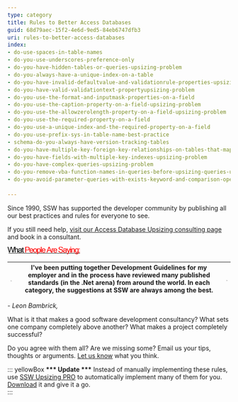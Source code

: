 ```yaml
---
type: category
title: Rules to Better Access Databases
guid: 68d79aec-15f2-4e6d-9ed5-84eb6747dfb3
uri: rules-to-better-access-databases
index:
- do-use-spaces-in-table-names
- do-you-use-underscores-preference-only
- do-you-have-hidden-tables-or-queries-upsizing-problem
- do-you-always-have-a-unique-index-on-a-table
- do-you-have-invalid-defaultvalue-and-validationrule-properties-upsizing-problem
- do-you-have-valid-validationtext-propertyupsizing-problem
- do-you-use-the-format-and-inputmask-properties-on-a-field
- do-you-use-the-caption-property-on-a-field-upsizing-problem
- do-you-use-the-allowzerolength-property-on-a-field-upsizing-problem
- do-you-use-the-required-property-on-a-field
- do-you-use-a-unique-index-and-the-required-property-on-a-field
- do-you-use-prefix-sys-in-table-name-best-practice
- schema-do-you-always-have-version-tracking-tables
- do-you-have-multiple-key-foreign-key-relationships-on-tables-that-map-to-fields-of-a-different-name-upsizing-problem
- do-you-have-fields-with-multiple-key-indexes-upsizing-problem
- do-you-have-complex-queries-upsizing-problem
- do-you-remove-vba-function-names-in-queries-before-upsizing-queries-upsizing-problem
- do-you-avoid-parameter-queries-with-exists-keyword-and-comparison-operators-or-upsizing-problem

---
```

Since 1990, SSW has supported the developer community by publishing all our best practices and rules for everyone to see.

If you still need help, [visit our Access Database Upsizing consulting page](https://www.ssw.com.au/ssw/Consulting/Access-Database-Upsizing.aspx) and book in a consultant.

[![What others have to say about us](../../assets/Testimonials_Heading.gif)](http://www.ssw.com.au/ssw/Testimonials/ViewAll.aspx)


| ![See what people think about this product](../../assets/Testimonials_LeftQuote.gif) | I've been putting together Development Guidelines for my employer and in the process have reviewed many published standards (in the .Net arena) from around the world. In each category, the suggestions at SSW are always among the best. | ![See what people think about this product](../../assets/Testimonials_RightQuote.gif) |
| --- | --- | --- |


*- Leon Bambrick,*


What is it that makes a good software development consultancy? What sets one company completely above another? What makes a project completely successful?

Do you agree with them all? Are we missing some? Email us your tips, thoughts or arguments. [Let us know](javascript:var%20e1='s%73%77.%63%6f%6d%2e%61%75',e2='mailto:%20',%20e3='info',%20e4='?Subject=Rules%20to%20Better%20Access%20Databases';var%20e0=e2+e3+'@'+e1+e4;%28window.location?window.location.replace%28e0%29:document.write%28e0%29%29; "info@ssw.com.au") what you think.

::: yellowBox
 **\*\*\* Update \*\*\*** Instead of manually implementing these rules, use [SSW Upsizing PRO](http://www.ssw.com.au/ssw/UpsizingPRO) to automatically implement many of them for you. [Download](http://www.ssw.com.au/ssw/Download/Download.aspx?GroupCategoryID=2ACCESS) it and give it a go.  
:::


